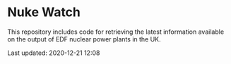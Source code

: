 # Nuke Watch

This repository includes code for retrieving the latest information available on the output of EDF nuclear power plants in the UK.

Last updated: 2020-12-21 12:08